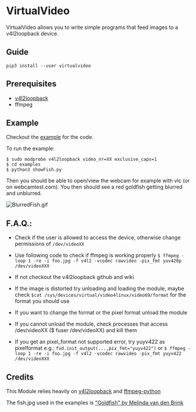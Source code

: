 # VirtualVideo
VirtualVideo allows you to write simple programs that feed images to a v4l2loopback device.
## Guide
```pip3 install --user virtualvideo```

## Prerequisites 
* [v4l2loopback](https://github.com/umlaeute/v4l2loopback)
* ffmpeg 

## Example
Checkout the [example](examples/showFish.py) for the code.

To run the example:
```
$ sudo modprobe v4l2loopback video_nr=XX exclusive_caps=1
$ cd examples
$ python3 showFish.py
```
Then you should be able to open/view the webcam for example with vlc (or on webcamtest.com).
You then should see a red goldfish getting blurred and unblurred. 

![BlurredFish.gif](examples/VirtualVideo.gif)

## F.A.Q.:
* Check if the user is allowed to access the device, otherwise change permissions of ```/dev/videoXX```

* Use following code to check if ffmpeg is working properly
```$ ffmpeg -loop 1 -re -i foo.jpg -f v4l2 -vcodec rawvideo -pix_fmt yuv420p /dev/videoXXX ```

* If not checkout the v4l2loopback github and wiki

* If the image is distorted try unloading and loading the module, 
maybe check ```$cat /sys/devices/virtual/video4linux/video69/format``` for the format you should use

* If you want to change the format or the pixel format unload the module

* If you cannot unload the module, check processes that access /dev/videoXX ($ fuser /dev/videoXX) and kill them

* If you get an pixel_format not supported error, try yuyv422 as pixelformat e.g.: ```fvd.init_output(...,pix_fmt="yuyv422")``` or ```$ ffmpeg -loop 1 -re -i foo.jpg -f v4l2 -vcodec rawvideo -pix_fmt yuyv422 /dev/videoXXX ```

## Credits
This Module relies heavily on [v4l2loopback](https://github.com/umlaeute/v4l2loopback) 
and [ffmpeg-python](https://github.com/kkroening/ffmpeg-python/)

The fish.jpg used in the examples is ["Goldfish" by Melinda van den Brink](https://www.flickr.com/photos/11750887@N04/4916553401)
